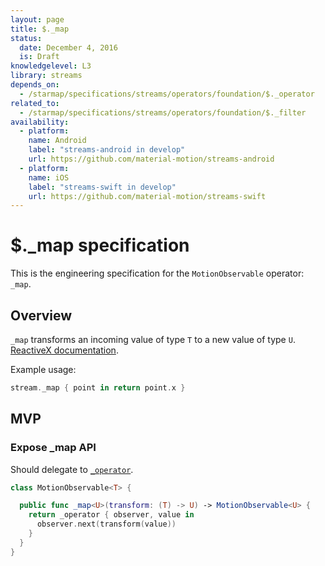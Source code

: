 ```yaml
---
layout: page
title: $._map
status:
  date: December 4, 2016
  is: Draft
knowledgelevel: L3
library: streams
depends_on:
  - /starmap/specifications/streams/operators/foundation/$._operator
related_to:
  - /starmap/specifications/streams/operators/foundation/$._filter
availability:
  - platform:
    name: Android
    label: "streams-android in develop"
    url: https://github.com/material-motion/streams-android
  - platform:
    name: iOS
    label: "streams-swift in develop"
    url: https://github.com/material-motion/streams-swift
---
```


# $._map specification

This is the engineering specification for the `MotionObservable` operator: `_map`.

## Overview

`_map` transforms an incoming value of type `T` to a new value of type `U`. [ReactiveX documentation](http://reactivex.io/documentation/operators/map.html).

Example usage:

```swift
stream._map { point in return point.x }
```

## MVP

### Expose _map API

Should delegate to [`_operator`](operator).

```swift
class MotionObservable<T> {

  public func _map<U>(transform: (T) -> U) -> MotionObservable<U> {
    return _operator { observer, value in
      observer.next(transform(value))
    }
  }
}
```
